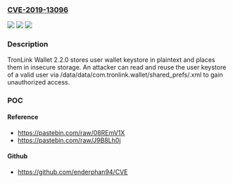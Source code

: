 ### [CVE-2019-13096](https://cve.mitre.org/cgi-bin/cvename.cgi?name=CVE-2019-13096)
![](https://img.shields.io/static/v1?label=Product&message=n%2Fa&color=blue)
![](https://img.shields.io/static/v1?label=Version&message=n%2Fa&color=blue)
![](https://img.shields.io/static/v1?label=Vulnerability&message=n%2Fa&color=brighgreen)

### Description

TronLink Wallet 2.2.0 stores user wallet keystore in plaintext and places them in insecure storage. An attacker can read and reuse the user keystore of a valid user via /data/data/com.tronlink.wallet/shared_prefs/<wallet-name>.xml to gain unauthorized access.

### POC

#### Reference
- https://pastebin.com/raw/08REmV1X
- https://pastebin.com/raw/J9B8Lh0j

#### Github
- https://github.com/enderphan94/CVE

